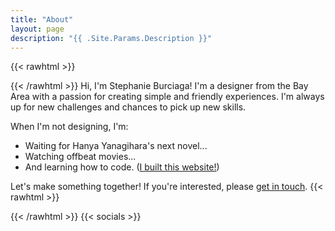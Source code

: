 ```yaml
---
title: "About"
layout: page
description: "{{ .Site.Params.Description }}"
---
```


{{< rawhtml >}}<div id="about-text">{{< /rawhtml >}}
Hi, I'm Stephanie Burciaga! I'm a designer from the Bay Area with a passion for creating simple and friendly experiences. I'm always up for new challenges and chances to pick up new skills.

When I'm not designing, I'm:

- Waiting for Hanya Yanagihara's next novel...
- Watching offbeat movies...
- And learning how to code. ([I built this website!](https://github.com/srciaga/srciaga.github.io))

Let's make something together! If you're interested, please [get in touch](/contact.html).
{{< rawhtml >}}</div>{{< /rawhtml >}}
{{< socials >}}
